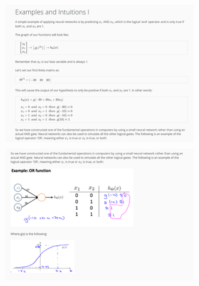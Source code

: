 ![03_examples_and_intuition.png](03_examples_and_intuition.png)

![031_examples_and_intuition.png](031_examples_and_intuition.png)
